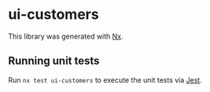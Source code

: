 # ui-customers

This library was generated with [Nx](https://nx.dev).

## Running unit tests

Run `nx test ui-customers` to execute the unit tests via [Jest](https://jestjs.io).
